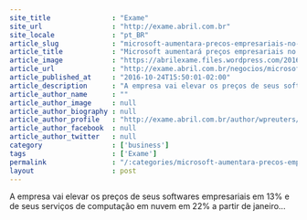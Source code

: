 ```yaml
---
site_title               : "Exame"
site_url                 : "http://exame.abril.com.br"
site_locale              : "pt_BR"
article_slug             : "microsoft-aumentara-precos-empresariais-no-reino-unido"
article_title            : "Microsoft aumentará preços empresariais no Reino Unido"
article_image            : "https://abrilexame.files.wordpress.com/2016/10/size_960_16_9_microsoft.jpg?quality=70&strip=all&w=960"
article_url              : "http://exame.abril.com.br/negocios/microsoft-aumentara-precos-empresariais-no-reino-unido/"
article_published_at     : "2016-10-24T15:50:01-02:00"
article_description      : "A empresa vai elevar os preços de seus softwares empresariais em 13% e de seus serviços de computação em nuvem em 22% a partir de janeiro..."
article_author_name      : ""
article_author_image     : null
article_author_biography : null
article_author_profile   : "http://exame.abril.com.br/author/wpreuters/"
article_author_facebook  : null
article_author_twitter   : null
category                 : ['business']
tags                     : ['Exame']
permalink                : "/:categories/microsoft-aumentara-precos-empresariais-no-reino-unido/"
layout                   : post
---
```


A empresa vai elevar os preços de seus softwares empresariais em 13% e de seus serviços de computação em nuvem em 22% a partir de janeiro...
